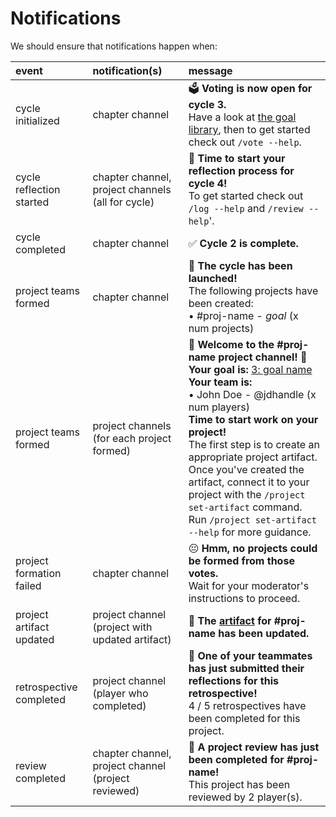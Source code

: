# Notifications

We should ensure that notifications happen when:

| event                    | notification(s)                                     | message                                                                                                                                                                                                                                                                                                                                                                                                                                       |
|:-------------------------|:----------------------------------------------------|:----------------------------------------------------------------------------------------------------------------------------------------------------------------------------------------------------------------------------------------------------------------------------------------------------------------------------------------------------------------------------------------------------------------------------------------------|
| cycle initialized        | chapter channel                                     | 🗳  **Voting is now open for cycle 3.**<br/>Have a look at [the goal library](#), then to get started check out `/vote --help`.                                                                                                                                                                                                                                                                                                               |
| cycle reflection started | chapter channel, project channels (all for cycle)   | 🤔  **Time to start your reflection process for cycle 4!**<br/>To get started check out `/log --help` and `/review --help`'.                                                                                                                                                                                                                                                                                                                  |
| cycle completed          | chapter channel                                     | ✅  **Cycle 2 is complete.**                                                                                                                                                                                                                                                                                                                                                                                                                   |
| project teams formed     | chapter channel                                     | 🚀  **The cycle has been launched!**<br/>The following projects have been created:<br/>  • #proj-name - _goal_ (x num projects)                                                                                                                                                                                                                                                                                                               |
| project teams formed     | project channels (for each project formed)          | 🎊 **Welcome to the #proj-name project channel!** 🎊<br/>**Your goal is:** [3: goal name](#)<br/>**Your team is:**<br/>  • John Doe - @jdhandle (x num players)<br/>**Time to start work on your project!**<br/>The first step is to create an appropriate project artifact. Once you've created the artifact, connect it to your project with the `/project set-artifact` command.<br/>Run `/project set-artifact --help` for more guidance. |
| project formation failed | chapter channel                                     | 😐  **Hmm, no projects could be formed from those votes.**<br/>Wait for your moderator's instructions to proceed.<br/>                                                                                                                                                                                                                                                                                                                        |
| project artifact updated | project channel (project with updated artifact)     | 🔗  **The [artifact](#) for #proj-name has been updated.**                                                                                                                                                                                                                                                                                                                                                                                    |
| retrospective completed  | project channel (player who completed)              | 🎉  **One of your teammates has just submitted their reflections for this retrospective!**<br/>4 / 5 retrospectives have been completed for this project.                                                                                                                                                                                                                                                                                     |
| review completed         | chapter channel, project channel (project reviewed) | 🎉  **A project review has just been completed for #proj-name!**<br/>This project has been reviewed by 2 player(s).                                                                                                                                                                                                                                                                                                                           |
